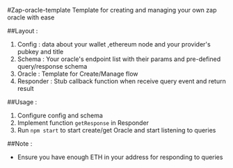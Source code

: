 #Zap-oracle-template
Template for creating and managing your own zap oracle with ease

##Layout : 
1. Config : data about your wallet ,ethereum node and your provider's pubkey and title
2. Schema : Your oracle's endpoint list with their params and pre-defined query/response schema
3. Oracle : Template for Create/Manage flow 
4. Responder :  Stub callback function when receive query event and return result

##Usage : 
1. Configure config and schema
2. Implement function `getResponse` in Responder
3. Run `npm start` to start create/get Oracle and start listening to queries   

##Note : 
- Ensure you have enough ETH in your address for responding to queries




